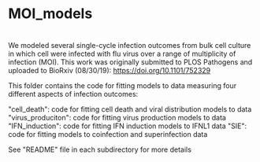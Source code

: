 # MOI_models
# 
We modeled several single-cycle infection outcomes from bulk cell
culture in which cell were infected with flu virus over a range of
multiplicity of infection (MOI). This work was originally submitted to
PLOS Pathogens and uploaded to BioRxiv (08/30/19):
https://doi.org/10.1101/752329

This folder contains the code for fitting models to data measuring four
different aspects of infection outcomes:

"cell_death": code for fitting cell death and viral distribution models to data 
"virus_produciton": code for fitting virus production models to data 
"IFN_induction": code for fitting IFN induction models to IFNL1 data 
"SIE": code for fitting models to coinfection and superinfection data

See "README" file in each subdirectory for more details

